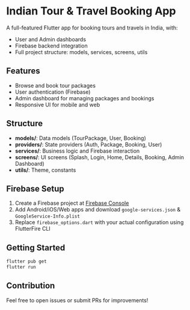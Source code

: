 # Indian Tour & Travel Booking App

A full-featured Flutter app for booking tours and travels in India, with:
- User and Admin dashboards
- Firebase backend integration
- Full project structure: models, services, screens, utils

## Features
- Browse and book tour packages
- User authentication (Firebase)
- Admin dashboard for managing packages and bookings
- Responsive UI for mobile and web

## Structure

- **models/**: Data models (TourPackage, User, Booking)
- **providers/**: State providers (Auth, Package, Booking, User)
- **services/**: Business logic and Firebase interaction
- **screens/**: UI screens (Splash, Login, Home, Details, Booking, Admin Dashboard)
- **utils/**: Theme, constants

## Firebase Setup
1. Create a Firebase project at [Firebase Console](https://console.firebase.google.com/)
2. Add Android/iOS/Web apps and download `google-services.json` & `GoogleService-Info.plist`
3. Replace `firebase_options.dart` with your actual configuration using FlutterFire CLI

## Getting Started

```bash
flutter pub get
flutter run
```

## Contribution

Feel free to open issues or submit PRs for improvements!
